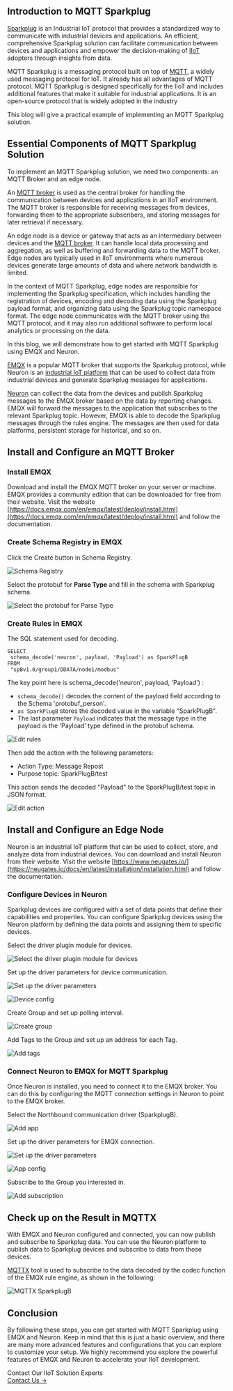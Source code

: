 ## Introduction to MQTT Sparkplug

[Sparkplug](https://www.emqx.com/en/blog/sparkplug-3-0-advancements-and-formalization-in-mqtt-for-iiot) is an Industrial IoT protocol that provides a standardized way to communicate with industrial devices and applications. An efficient, comprehensive Sparkplug solution can facilitate communication between devices and applications and empower the decision-making of [IIoT](https://www.emqx.com/en/blog/iiot-explained-examples-technologies-benefits-and-challenges) adopters through insights from data.

MQTT Sparkplug is a messaging protocol built on top of [MQTT](https://www.emqx.com/en/blog/the-easiest-guide-to-getting-started-with-mqtt), a widely used messaging protocol for IoT. It already has all advantages of MQTT protocol. MQTT Sparkplug is designed specifically for the IIoT and includes additional features that make it suitable for industrial applications. It is an open-source protocol that is widely adopted in the industry

This blog will give a practical example of implementing an MQTT Sparkplug solution.

## Essential Components of MQTT Sparkplug Solution

To implement an MQTT Sparkplug solution, we need two components: an MQTT Broker and an edge node.

An [MQTT broker](https://www.emqx.com/en/blog/the-ultimate-guide-to-mqtt-broker-comparison) is used as the central broker for handling the communication between devices and applications in an IIoT environment. The MQTT broker is responsible for receiving messages from devices, forwarding them to the appropriate subscribers, and storing messages for later retrieval if necessary.

An edge node is a device or gateway that acts as an intermediary between devices and the [MQTT broker](https://www.emqx.com/en/blog/the-ultimate-guide-to-mqtt-broker-comparison). It can handle local data processing and aggregation, as well as buffering and forwarding data to the MQTT broker. Edge nodes are typically used in IIoT environments where numerous devices generate large amounts of data and where network bandwidth is limited.

In the context of MQTT Sparkplug, edge nodes are responsible for implementing the Sparkplug specification, which includes handling the registration of devices, encoding and decoding data using the Sparkplug payload format, and organizing data using the Sparkplug topic namespace format. The edge node communicates with the MQTT broker using the MQTT protocol, and it may also run additional software to perform local analytics or processing on the data.

In this blog, we will demonstrate how to get started with MQTT Sparkplug using EMQX and Neuron.

[EMQX](https://github.com/emqx/emqx) is a popular MQTT broker that supports the Sparkplug protocol, while Neuron is an [industrial IoT platform](https://www.emqx.com/en/blog/iiot-platform-key-components-and-5-notable-solutions) that can be used to collect data from industrial devices and generate Sparkplug messages for applications.

[Neuron](https://neugates.io/) can collect the data from the devices and publish Sparkplug messages to the EMQX broker based on the data by reporting changes. EMQX will forward the messages to the application that subscribes to the relevant Sparkplug topic. However, EMQX is able to decode the Sparkplug messages through the rules engine. The messages are then used for data platforms, persistent storage for historical, and so on.

## Install and Configure an MQTT Broker

### Install EMQX

Download and install the EMQX MQTT broker on your server or machine. EMQX provides a community edition that can be downloaded for free from their website. Visit the website [https://docs.emqx.com/en/emqx/latest/deploy/install.html](https://docs.emqx.com/en/emqx/latest/deploy/install.html) and follow the documentation.

### Create Schema Registry in EMQX

Click the Create button in Schema Registry.

![Schema Registry](https://assets.emqx.com/images/414d1d19937f7b127bf078022516db5b.png)

Select the protobuf for **Parse Type** and fill in the schema with Sparkplug schema.

![Select the protobuf for **Parse Type**](https://assets.emqx.com/images/92713344955371feef0f189c2714564e.png)

### Create Rules in EMQX

The SQL statement used for decoding.

```
SELECT
 schema_decode('neuron', payload, 'Payload') as SparkPlugB
FROM
 "spBv1.0/group1/DDATA/node1/modbus"
```

The key point here is schema_decode('neuron', payload, 'Payload') :

- `schema_decode()` decodes the content of the payload field according to the Schema 'protobuf_person'.
- `as SparkPlugB` stores the decoded value in the variable "SparkPlugB".
- The last parameter `Payload` indicates that the message type in the payload is the 'Payload' type defined in the protobuf schema.

![Edit rules](https://assets.emqx.com/images/c86eaf113839e16ac2ef47fe65866ee2.png)

Then add the action with the following parameters:

- Action Type: Message Repost
- Purpose topic: SparkPlugB/test

This action sends the decoded "Payload" to the SparkPlugB/test topic in JSON format.

![Edit action](https://assets.emqx.com/images/a11c438376914cc10bda248d9dbace96.png)

## Install and Configure an Edge Node

Neuron is an industrial IoT platform that can be used to collect, store, and analyze data from industrial devices. You can download and install Neuron from their website. Visit the website [https://www.neugates.io/](https://neugates.io/docs/en/latest/installation/installation.html)  and follow the documentation.

### Configure Devices in Neuron

Sparkplug devices are configured with a set of data points that define their capabilities and properties. You can configure Sparkplug devices using the Neuron platform by defining the data points and assigning them to specific devices.

Select the driver plugin module for devices.

![Select the driver plugin module for devices](https://assets.emqx.com/images/dee478a56cabf28982d95bc30d15c440.png)

Set up the driver parameters for device communication.

![Set up the driver parameters](https://assets.emqx.com/images/95ddaf88bdb5cc305bf8110b9f1ca87c.png)

![Device config](https://assets.emqx.com/images/2da88ff4dddec3ae4ffaca60fa384170.png)

Create Group and set up polling interval.

![Create group](https://assets.emqx.com/images/aa91471395538ceb7a7edb054f4bff59.png)

Add Tags to the Group and set up an address for each Tag.

![Add tags](https://assets.emqx.com/images/fb215e69ffcbe4e8ec6d52ac23351935.png)

### Connect Neuron to EMQX for MQTT Sparkplug

Once Neuron is installed, you need to connect it to the EMQX broker. You can do this by configuring the MQTT connection settings in Neuron to point to the EMQX broker.

Select the Northbound communication driver (SparkplugB).

![Add app](https://assets.emqx.com/images/8a9ee5ab1a09cb5d70a62999e745722c.png)

Set up the driver parameters for EMQX connection.

![Set up the driver parameters](https://assets.emqx.com/images/c629e130b36ac53f66a21d9adfd8689a.png)

![App config](https://assets.emqx.com/images/64cbe0d49c98ab3dc482b6686f337223.png)

Subscribe to the Group you interested in.

![Add subscription](https://assets.emqx.com/images/a0f825a4446a6ab52153ec0a5da06efd.png)

## Check up on the Result in MQTTX

With EMQX and Neuron configured and connected, you can now publish and subscribe to Sparkplug data. You can use the Neuron platform to publish data to Sparkplug devices and subscribe to data from those devices.

[MQTTX](https://mqttx.app/) tool is used to subscribe to the data decoded by the codec function of the EMQX rule engine, as shown in the following:

![MQTTX SparkplugB](https://assets.emqx.com/images/38691752e5463c39951eddec129f91be.png)

## Conclusion

By following these steps, you can get started with MQTT Sparkplug using EMQX and Neuron. Keep in mind that this is just a basic overview, and there are many more advanced features and configurations that you can explore to customize your setup. We highly recommend you explore the powerful features of EMQX and Neuron to accelerate your IIoT development.



<section class="promotion">
    <div>
        Contact Our IIoT Solution Experts
    </div>
    <a href="https://www.emqx.com/en/contact?product=solutions" class="button is-gradient px-5">Contact Us →</a>
</section>
